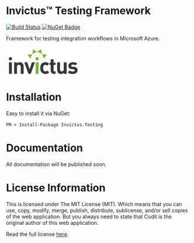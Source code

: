 # Invictus™ Testing Framework
[![Build Status](https://dev.azure.com/codit/Invictus%20OSS/_apis/build/status/CI%20-%20Invictus%20Testing?branchName=master)](https://dev.azure.com/codit/Invictus%20OSS/_build/latest?definitionId=840&branchName=master)
[![NuGet Badge](https://buildstats.info/nuget/Invictus.Testing?includePreReleases=true)](https://www.nuget.org/packages/Invictus.Testing/)

Framework for testing integration workflows in Microsoft Azure.

![Invictus logo](./docs/images/logo/invictus-small.png)

# Installation
Easy to install it via NuGet:

```shell
PM > Install-Package Invictus.Testing
```

# Documentation
All documentation will be published soon.

# License Information
This is licensed under The MIT License (MIT). Which means that you can use, copy, modify, merge, publish, distribute, sublicense, and/or sell copies of the web application. But you always need to state that Codit is the original author of this web application.

Read the full license [here](https://github.com/invictus-integration/testing-framework/blob/master/LICENSE).

